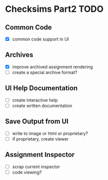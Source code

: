 Checksims Part2 TODO
====================

Common Code
-----------
 - [x] common code support in UI

Archives
--------
 - [x] improve archived assignment rendering
 - [ ] create a special archive format?

UI Help Documentation
---------------------
 - [ ] create interactive help
 - [ ] create written documentation

Save Output from UI
-------------------
 - [ ] write to image or html or proprietary?
 - [ ] if proprietary, create viewer

Assignment Inspector
--------------------
 - [ ] scrap current inspector
 - [ ] code viewing?
